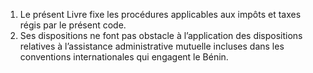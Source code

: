 1) Le présent Livre fixe les procédures applicables aux impôts et taxes régis par le présent code.
2) Ses dispositions ne font pas obstacle à l’application des dispositions relatives à l’assistance  administrative  mutuelle  incluses  dans  les  conventions  internationales  qui engagent le Bénin.